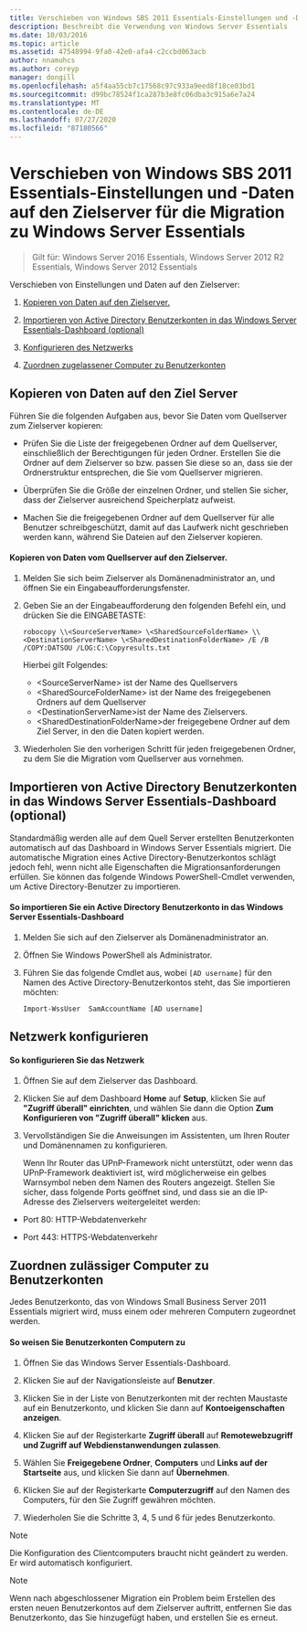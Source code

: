 ```yaml
---
title: Verschieben von Windows SBS 2011 Essentials-Einstellungen und -Daten auf den Zielserver für die Migration zu Windows Server Essentials
description: Beschreibt die Verwendung von Windows Server Essentials
ms.date: 10/03/2016
ms.topic: article
ms.assetid: 47548994-9fa0-42e0-afa4-c2ccbd063acb
author: nnamuhcs
ms.author: coreyp
manager: dongill
ms.openlocfilehash: a5f4aa55cb7c17568c97c933a9eed8f18ce03bd1
ms.sourcegitcommit: d99bc78524f1ca287b3e8fc06dba3c915a6e7a24
ms.translationtype: MT
ms.contentlocale: de-DE
ms.lasthandoff: 07/27/2020
ms.locfileid: "87180566"
---
```

# <a name="move-windows-sbs-2011-essentials-settings-and-data-to-the-destination-server-for-windows-server-essentials-migration"></a>Verschieben von Windows SBS 2011 Essentials-Einstellungen und -Daten auf den Zielserver für die Migration zu Windows Server Essentials

>Gilt für: Windows Server 2016 Essentials, Windows Server 2012 R2 Essentials, Windows Server 2012 Essentials

Verschieben von Einstellungen und Daten auf den Zielserver:


1.  [Kopieren von Daten auf den Zielserver.](Move-Windows-SBS-2011-Essentials-to-the-Destination-Server-for-migration.md#BKMK_CopyData)

2.  [Importieren von Active Directory Benutzerkonten in das Windows Server Essentials-Dashboard (optional)](Move-Windows-SBS-2011-Essentials-to-the-Destination-Server-for-migration.md#BKMK_ImportADaccounts)

3.  [Konfigurieren des Netzwerks](Move-Windows-SBS-2011-Essentials-to-the-Destination-Server-for-migration.md#BKMK_Network)

4.  [Zuordnen zugelassener Computer zu Benutzerkonten](Move-Windows-SBS-2011-Essentials-to-the-Destination-Server-for-migration.md#BKMK_MapPermittedComputers)

##  <a name="copy-data-to-the-destination-server"></a><a name="BKMK_CopyData"></a>Kopieren von Daten auf den Ziel Server
 Führen Sie die folgenden Aufgaben aus, bevor Sie Daten vom Quellserver zum Zielserver kopieren:

-   Prüfen Sie die Liste der freigegebenen Ordner auf dem Quellserver, einschließlich der Berechtigungen für jeden Ordner. Erstellen Sie die Ordner auf dem Zielserver so bzw. passen Sie diese so an, dass sie der Ordnerstruktur entsprechen, die Sie vom Quellserver migrieren.

-   Überprüfen Sie die Größe der einzelnen Ordner, und stellen Sie sicher, dass der Zielserver ausreichend Speicherplatz aufweist.

-   Machen Sie die freigegebenen Ordner auf dem Quellserver für alle Benutzer schreibgeschützt, damit auf das Laufwerk nicht geschrieben werden kann, während Sie Dateien auf den Zielserver kopieren.

#### <a name="to-copy-data-from-the-source-server-to-the-destination-server"></a>Kopieren von Daten vom Quellserver auf den Zielserver.

1.  Melden Sie sich beim Zielserver als Domänenadministrator an, und öffnen Sie ein Eingabeaufforderungsfenster.

2.  Geben Sie an der Eingabeaufforderung den folgenden Befehl ein, und drücken Sie die EINGABETASTE:

    `robocopy \\<SourceServerName> \<SharedSourceFolderName> \\<DestinationServerName> \<SharedDestinationFolderName> /E /B /COPY:DATSOU /LOG:C:\Copyresults.txt`

     Hierbei gilt Folgendes:
     - \<SourceServerName\> ist der Name des Quellservers
     - \<SharedSourceFolderName\> ist der Name des freigegebenen Ordners auf dem Quellserver
     - \<DestinationServerName\>ist der Name des Zielservers.
     - \<SharedDestinationFolderName\>der freigegebene Ordner auf dem Ziel Server, in den die Daten kopiert werden.

3.  Wiederholen Sie den vorherigen Schritt für jeden freigegebenen Ordner, zu dem Sie die Migration vom Quellserver aus vornehmen.

##  <a name="import-active-directory-user-accounts-to-the-windows-server-essentials-dashboard-optional"></a><a name="BKMK_ImportADaccounts"></a>Importieren von Active Directory Benutzerkonten in das Windows Server Essentials-Dashboard (optional)
 Standardmäßig werden alle auf dem Quell Server erstellten Benutzerkonten automatisch auf das Dashboard in Windows Server Essentials migriert. Die automatische Migration eines Active Directory-Benutzerkontos schlägt jedoch fehl, wenn nicht alle Eigenschaften die Migrationsanforderungen erfüllen. Sie können das folgende Windows PowerShell-Cmdlet verwenden, um Active Directory-Benutzer zu importieren.

#### <a name="to-import-an-active-directory-user-account-to-the-windows-server-essentials-dashboard"></a>So importieren Sie ein Active Directory Benutzerkonto in das Windows Server Essentials-Dashboard

1.  Melden Sie sich auf den Zielserver als Domänenadministrator an.

2.  Öffnen Sie Windows PowerShell als Administrator.

3.  Führen Sie das folgende Cmdlet aus, wobei `[AD username]` für den Namen des Active Directory-Benutzerkontos steht, das Sie importieren möchten:

     `Import-WssUser  SamAccountName [AD username]`

##  <a name="configure-the-network"></a><a name="BKMK_Network"></a>Netzwerk konfigurieren

#### <a name="to-configure-the-network"></a>So konfigurieren Sie das Netzwerk

1. Öffnen Sie auf dem Zielserver das Dashboard.

2. Klicken Sie auf dem Dashboard **Home** auf **Setup**, klicken Sie auf **"Zugriff überall" einrichten**, und wählen Sie dann die Option **Zum Konfigurieren von "Zugriff überall" klicken** aus.

3. Vervollständigen Sie die Anweisungen im Assistenten, um Ihren Router und Domänennamen zu konfigurieren.

   Wenn Ihr Router das UPnP-Framework nicht unterstützt, oder wenn das UPnP-Framework deaktiviert ist, wird möglicherweise ein gelbes Warnsymbol neben dem Namen des Routers angezeigt. Stellen Sie sicher, dass folgende Ports geöffnet sind, und dass sie an die IP-Adresse des Zielservers weitergeleitet werden:

-   Port 80: HTTP-Webdatenverkehr

-   Port 443: HTTPS-Webdatenverkehr

##  <a name="map-permitted-computers-to-user-accounts"></a><a name="BKMK_MapPermittedComputers"></a>Zuordnen zulässiger Computer zu Benutzerkonten
 Jedes Benutzerkonto, das von Windows Small Business Server 2011 Essentials migriert wird, muss einem oder mehreren Computern zugeordnet werden.

#### <a name="to-map-user-accounts-to-computers"></a>So weisen Sie Benutzerkonten Computern zu

1.  Öffnen Sie das Windows Server Essentials-Dashboard.

2.  Klicken Sie auf der Navigationsleiste auf **Benutzer**.

3.  Klicken Sie in der Liste von Benutzerkonten mit der rechten Maustaste auf ein Benutzerkonto, und klicken Sie dann auf **Kontoeigenschaften anzeigen**.

4.  Klicken Sie auf der Registerkarte **Zugriff überall** auf **Remotewebzugriff und Zugriff auf Webdienstanwendungen zulassen**.

5.  Wählen Sie **Freigegebene Ordner**, **Computers** und **Links auf der Startseite** aus, und klicken Sie dann auf **Übernehmen**.

6.  Klicken Sie auf der Registerkarte **Computerzugriff** auf den Namen des Computers, für den Sie Zugriff gewähren möchten.

7.  Wiederholen Sie die Schritte 3, 4, 5 und 6 für jedes Benutzerkonto.

> [!NOTE]
>  Die Konfiguration des Clientcomputers braucht nicht geändert zu werden. Er wird automatisch konfiguriert.

> [!NOTE]
>  Wenn nach abgeschlossener Migration ein Problem beim Erstellen des ersten neuen Benutzerkontos auf dem Zielserver auftritt, entfernen Sie das Benutzerkonto, das Sie hinzugefügt haben, und erstellen Sie es erneut.

